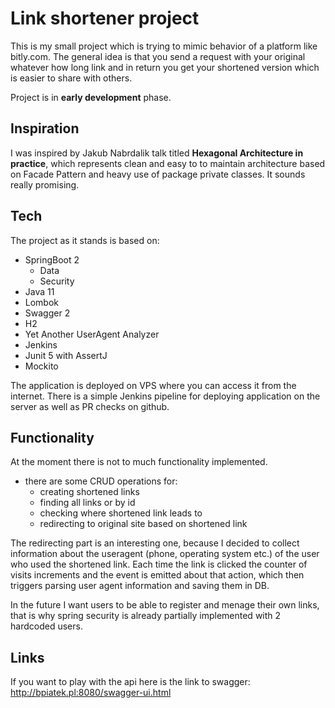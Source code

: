 Link shortener project
=

This is my small project which is trying to mimic behavior of a platform like 
bitly.com. The general idea is that you send a request with your original
whatever how long link and in return you get your shortened version 
which is easier to share with others.

Project is in **early development** phase.

Inspiration
-
I was inspired by Jakub Nabrdalik talk titled **Hexagonal Architecture in practice**, 
which represents clean and easy to to maintain architecture based on Facade Pattern
and heavy use of package private classes. It sounds really promising.

Tech
-
The project as it stands is based on:
* SpringBoot 2
    * Data
    * Security
* Java 11
* Lombok
* Swagger 2
* H2
* Yet Another UserAgent Analyzer
* Jenkins
* Junit 5 with AssertJ
* Mockito

The application is deployed on VPS where you can access it from the internet.
There is a simple Jenkins pipeline for deploying application on the server
as well as PR checks on github.

Functionality
-
At the moment there is not to much functionality implemented.
* there are some CRUD operations for:
    * creating shortened links 
    * finding all links or by id
    * checking where shortened link leads to
    * redirecting to original site based on shortened link  

The redirecting part is an interesting one, because I decided to collect information
about the useragent (phone, operating system etc.) of the user who used the shortened
link. Each time the link is clicked the counter of visits increments and the event is 
emitted about that action, which then triggers parsing user agent information and saving
them in DB.   

In the future I want users to be able to register and menage their own links, that is why
spring security is already partially implemented with 2 hardcoded users.

Links 
-
If you want to play with the api here is the link to swagger:
<a href="http://bpiatek.pl:8080/swagger-ui.html" rel="nofollow">http://bpiatek.pl:8080/swagger-ui.html</a></h1>
